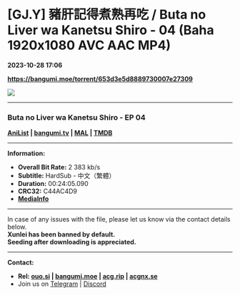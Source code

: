 # [GJ.Y] 豬肝記得煮熟再吃 / Buta no Liver wa Kanetsu Shiro - 04 (Baha 1920x1080 AVC AAC MP4)

**2023-10-28 17:06**

**https://bangumi.moe/torrent/653d3e5d8889730007e27309**

![](https://rr1---bh.raws.dev/B/2KU/53/40bfac18109f11a39c58287f291nqcl5.JPG)

* * *

### **__Buta no Liver wa Kanetsu Shiro__** - EP 04

**[AniList](https://anilist.co/anime/142599) | [bangumi.tv](https://bgm.tv/subject/362005) | [MAL](https://myanimelist.net/anime/50583) | [TMDB](https://www.themoviedb.org/tv/153336)**

* * *

**Information:**

*   **Overall Bit Rate:** 2 383 kb/s
*   **Subtitle:** HardSub - 中文（繁體）
*   **Duration:** 00:24:05.090
*   **CRC32:** C44AC4D9
*   **[MediaInfo](https://rr1---nfo.raws.dev/%5BGJ.Y%5D%20%E8%B1%AC%E8%82%9D%E8%A8%98%E5%BE%97%E7%85%AE%E7%86%9F%E5%86%8D%E5%90%83%20-%2004%20%28Baha%201920x1080%20AVC%20AAC%20MP4%29%20%5BC44AC4D9%5D.mp4.nfo)**

* * *

In case of any issues with the file, please let us know via the contact details below.  
**Xunlei has been banned by default.**  
**Seeding after downloading is appreciated.**

* * *

**Contact:**

*   **Rel: [ouo.si](https://ouo.si/user/BraveSail) | [bangumi.moe](https://bangumi.moe/search/63e4b7585fa12c0007949b88) | [acg.rip](https://acg.rip/user/5570) | [acgnx.se](https://share.acgnx.se/user-529-1.html)**
*   Join us on [Telegram](https://kirara-fantasia.moe/telegram) | [Discord](https://kirara-fantasia.moe/discord)